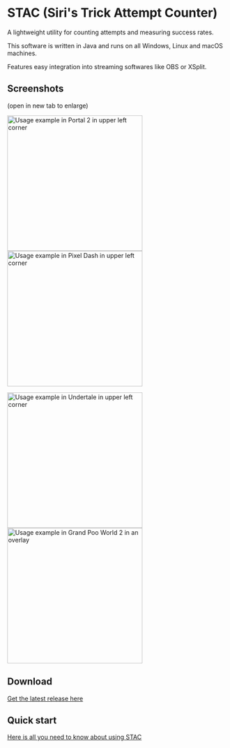 # STAC (Siri's Trick Attempt Counter)
A lightweight utility for counting attempts and measuring success rates.

This software is written in Java and runs on all Windows, Linux and macOS machines.

Features easy integration into streaming softwares like OBS or XSplit.

## Screenshots
(open in new tab to enlarge)

<img src="https://www.siriusgg.com/res/graphics/stac/portal_ingame_obs.png" alt="Usage example in Portal 2 in upper left corner" width="310"/> <img src="https://www.siriusgg.com/res/graphics/stac/pixel_dash_ingame_obs.png" alt="Usage example in Pixel Dash in upper left corner" width="310"/>

<img src="https://www.siriusgg.com/res/graphics/stac/undertale_ingame_obs.png" alt="Usage example in Undertale in upper left corner" width="310"/> <img src="https://www.siriusgg.com/res/graphics/stac/grand_poo_world_2_stac.png" alt="Usage example in Grand Poo World 2 in an overlay" width="310"/>

## Download
[Get the latest release here](https://github.com/JGC-Sirius/siris-trick-attempt-counter/releases/latest)

## Quick start
[Here is all you need to know about using STAC](./docs/HOW_TO.md)
